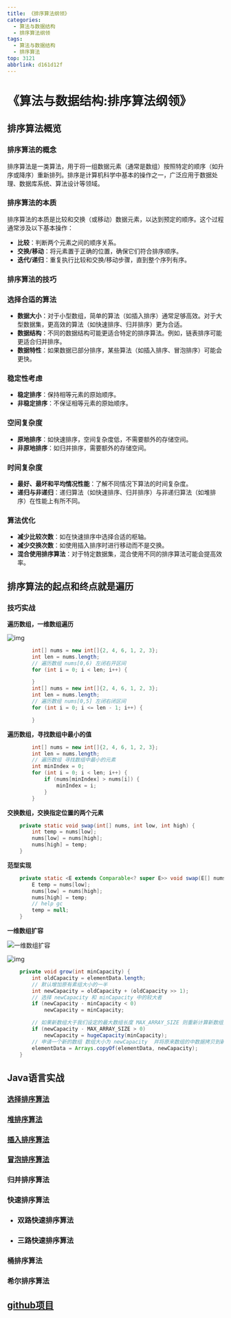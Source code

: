 ```yaml
---
title: 《排序算法纲领》
categories:
  - 算法与数据结构
  - 排序算法纲领
tags:
  - 算法与数据结构
  - 排序算法
top: 3121
abbrlink: d161d12f
---
```


# 《算法与数据结构:排序算法纲领》

## 排序算法概览

### **排序算法的概念**

排序算法是一类算法，用于将一组数据元素（通常是数组）按照特定的顺序（如升序或降序）重新排列。排序是计算机科学中基本的操作之一，广泛应用于数据处理、数据库系统、算法设计等领域。

### **排序算法的本质**

排序算法的本质是比较和交换（或移动）数据元素，以达到预定的顺序。这个过程通常涉及以下基本操作：

- **比较**：判断两个元素之间的顺序关系。
- **交换/移动**：将元素置于正确的位置，确保它们符合排序顺序。
- **迭代/递归**：重复执行比较和交换/移动步骤，直到整个序列有序。

<!-- more -->

### **排序算法的技巧**

### 选择合适的算法

- **数据大小**：对于小型数组，简单的算法（如插入排序）通常足够高效。对于大型数据集，更高效的算法（如快速排序、归并排序）更为合适。
- **数据结构**：不同的数据结构可能更适合特定的排序算法。例如，链表排序可能更适合归并排序。
- **数据特性**：如果数据已部分排序，某些算法（如插入排序、冒泡排序）可能会更快。

### 稳定性考虑

- **稳定排序**：保持相等元素的原始顺序。
- **非稳定排序**：不保证相等元素的原始顺序。

### 空间复杂度

- **原地排序**：如快速排序，空间复杂度低，不需要额外的存储空间。
- **非原地排序**：如归并排序，需要额外的存储空间。

### 时间复杂度

- **最好、最坏和平均情况性能**：了解不同情况下算法的时间复杂度。
- **递归与非递归**：递归算法（如快速排序、归并排序）与非递归算法（如堆排序）在性能上有所不同。

### 算法优化

- **减少比较次数**：如在快速排序中选择合适的枢轴。
- **减少交换次数**：如使用插入排序时进行移动而不是交换。
- **混合使用排序算法**：对于特定数据集，混合使用不同的排序算法可能会提高效率。

## **排序算法的起点和终点就是遍历**

### **技巧实战**

**遍历数组，一维数组遍历**

![img](https://cdn.nadav.com.cn/gh/nadav-cheung/img-repo/hexo-blog/v2-8c942d82478f4fe5c9d126748812d7f8_1440w.png)

```java
        int[] nums = new int[]{2, 4, 6, 1, 2, 3};
        int len = nums.length;
        // 遍历数组 nums[0,6) 左闭右开区间
        for (int i = 0; i < len; i++) {

        }
        int[] nums = new int[]{2, 4, 6, 1, 2, 3};
        int len = nums.length;
        // 遍历数组 nums[0,5] 左闭右闭区间
        for (int i = 0; i <= len - 1; i++) {

        }
```

**遍历数组，寻找数组中最小的值**

```java
        int[] nums = new int[]{2, 4, 6, 1, 2, 3};
        int len = nums.length;        
        // 遍历数组 寻找数组中最小的元素
        int minIndex = 0;
        for (int i = 0; i < len; i++) {
            if (nums[minIndex] > nums[i]) {
                minIndex = i;
            }
        }
```

**交换数组，交换指定位置的两个元素**

```java
    private static void swap(int[] nums, int low, int high) {
        int temp = nums[low];
        nums[low] = nums[high];
        nums[high] = temp;
    }
```

**范型实现**

```java
    private static <E extends Comparable<? super E>> void swap(E[] nums, int low, int high) {
        E temp = nums[low];
        nums[low] = nums[high];
        nums[high] = temp;
        // help gc
        temp = null;
    }
```

**一维数组扩容**

![一维数组扩容](https://cdn.nadav.com.cn/gh/nadav-cheung/img-repo/hexo-blog/v2-fa6f4b13e19bee1d785bb0f91f77d15b_1440w-20240205142454054.png)

![img](https://cdn.nadav.com.cn/gh/nadav-cheung/img-repo/hexo-blog/v2-fccca21c899da599b1ea56175fc5be9d_1440w.png)

```java
    private void grow(int minCapacity) {
        int oldCapacity = elementData.length;
        // 默认增加原有素组大小的一半
        int newCapacity = oldCapacity + (oldCapacity >> 1);
        // 选择 newCapacity 和 minCapacity 中的较大者
        if (newCapacity - minCapacity < 0)
            newCapacity = minCapacity;

        // 如果新数组大于我们设定的最大数组长度 MAX_ARRAY_SIZE 则重新计算新数组大小
        if (newCapacity - MAX_ARRAY_SIZE > 0)
            newCapacity = hugeCapacity(minCapacity);
        // 申请一个新的数组 数组大小为 newCapacity  并将原来数组的中数据拷贝到新数组
        elementData = Arrays.copyOf(elementData, newCapacity);
    }
```

## Java语言实战

### [选择排序算法](https://nadav.com.cn/posts/f3a42a74/)

### [**堆排序算法**](https://nadav.com.cn/posts/607bf52d/)

### [插入排序算法](https://nadav.com.cn/posts/761b8361/)

### [冒泡排序算法](https://nadav.com.cn/posts/55c8611c/)

### **归并排序算法**

### **快速排序算法**

- ### **双路快速排序算法**

- ### **三路快速排序算法**

### **桶排序算法**

### **希尔排序算法**

## [github项目](https://github.com/nadav-cheung/algorithm)
